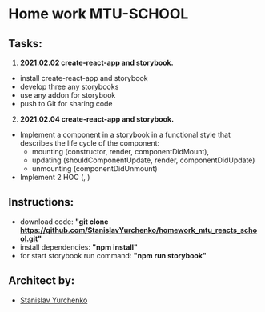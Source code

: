 # Home work MTU-SCHOOL

## Tasks:

1. **2021.02.02 create-react-app and storybook.**
  - install create-react-app and storybook
  - develop three any storybooks
  - use any addon for storybook
  - push to Git for sharing code

2. **2021.02.04 create-react-app and storybook.**
  - Implement a component in a storybook in a functional style that describes the life cycle of the component: 
    - mounting (constructor, render, componentDidMount), 
    - updating (shouldComponentUpdate, render, componentDidUpdate)
    - unmounting (componentDidUnmount)
  - Implement 2 HOC (<Can />, <ErrorHandler />)

## Instructions:
  - download code: **"git clone
    https://github.com/StanislavYurchenko/homework_mtu_reacts_school.git"**
  - install dependencies: **"npm install"**
  - for start storybook run command: **"npm run storybook"**

## Architect by:

  - [Stanislav Yurchenko](https://github.com/StanislavYurchenko)

